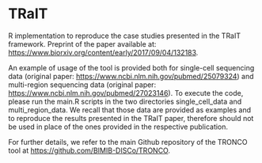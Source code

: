 # TRaIT
R implementation to reproduce the case studies presented in the TRaIT framework. Preprint of the paper available at: https://www.biorxiv.org/content/early/2017/09/04/132183. 

An example of usage of the tool is provided both for single-cell sequencing data (original paper: https://www.ncbi.nlm.nih.gov/pubmed/25079324) and multi-region sequencing data (original paper: https://www.ncbi.nlm.nih.gov/pubmed/27023146). To execute the code, please run the main.R scripts in the two directories single_cell_data and multi_region_data. We recall that those data are provided as examples and to reproduce the results presented in the TRaIT paper, therefore should not be used in place of the ones provided in the respective publication. 

For further details, we refer to the main Github repository of the TRONCO tool at https://github.com/BIMIB-DISCo/TRONCO. 
